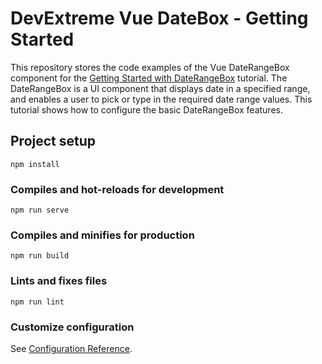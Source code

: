 # DevExtreme Vue DateBox - Getting Started 

This repository stores the code examples of the Vue DateRangeBox component for the [Getting Started with DateRangeBox](https://js.devexpress.com/Documentation/Guide/UI_Components/DateRangeBox/Getting_Started_with_DateRangeBox/) tutorial. The DateRangeBox is a UI component that displays date in a specified range, and enables a user to pick or type in the required date range values. This tutorial shows how to configure the basic DateRangeBox features.

## Project setup
```
npm install
```

### Compiles and hot-reloads for development
```
npm run serve
```

### Compiles and minifies for production
```
npm run build
```

### Lints and fixes files
```
npm run lint
```

### Customize configuration
See [Configuration Reference](https://cli.vuejs.org/config/).
